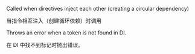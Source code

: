 Called when directives inject each other \(creating a circular dependency\)

当指令相互注入（创建循环依赖）时调用

Throws an error when a token is not found in DI.

在 DI 中找不到标记时抛出错误。